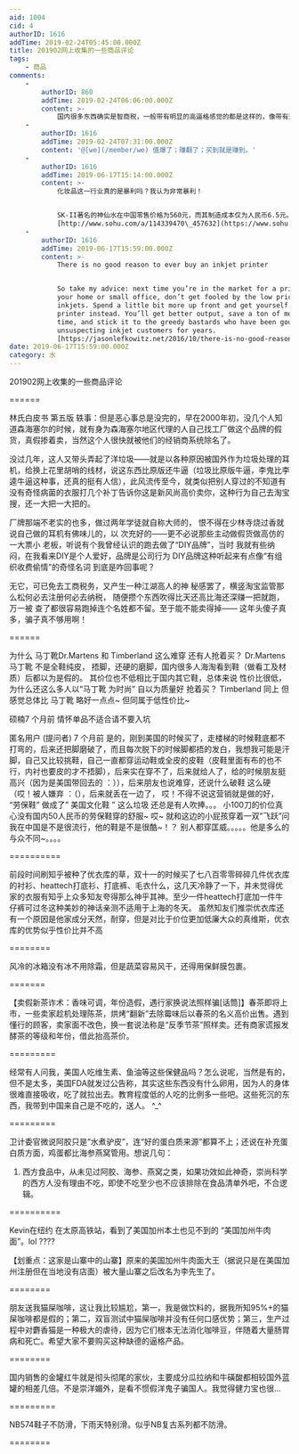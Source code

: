 ```yaml
---
aid: 1004
cid: 4
authorID: 1616
addTime: 2019-02-24T05:45:00.000Z
title: 201902网上收集的一些商品评论
tags:
    - 商品
comments:
    -
        authorID: 860
        addTime: 2019-02-24T06:06:00.000Z
        content: >-
            国内很多东西确实是智商税，一般带有明显的高逼格感觉的都是这样的，像带有这种词（不完全是）的：“轻奢、中产、格调、奢华”之类的，还有软文种草的。
    -
        authorID: 1616
        addTime: 2019-02-24T07:31:00.000Z
        content: '@[we](/member/we) 值爆了；赚翻了；买到就是赚到。'
    -
        authorID: 1616
        addTime: 2019-06-17T15:14:00.000Z
        content: >-
            化妆品这一行业真的是暴利吗？我认为非常暴利！


            SK-II著名的神仙水在中国零售价格为560元，而其制造成本仅为人民币6.5元。就算研发成本都加进去，每单只成本也不超过人民币10元。资生堂650元/50克的眼霜连包装成本也只有10元不到。而欧伯莱那些150元左右的低端眼霜成本仅在3元左右。
            [http://www.sohu.com/a/114339470\_457632](https://www.sohu.com/a/114339470_457632)
    -
        authorID: 1616
        addTime: 2019-06-17T15:59:00.000Z
        content: >-
            There is no good reason to ever buy an inkjet printer


            So take my advice: next time you’re in the market for a printer for
            your home or small office, don’t get fooled by the low price of
            inkjets. Spend a little bit more up front and get yourself a laser
            printer instead. You’ll get better output, save a ton of money over
            time, and stick it to the greedy bastards who have been gouging
            unsuspecting inkjet customers for years.
            [https://jasonlefkowitz.net/2016/10/there-is-no-good-reason-to-ever-buy-an-inkjet-printer/](https://jasonlefkowitz.net/2016/10/there-is-no-good-reason-to-ever-buy-an-inkjet-printer/)
date: 2019-06-17T15:59:00.000Z
category: 水
---
```


201902网上收集的一些商品评论

\======

林氏白皮书 第五版 轶事：但是恶心事总是没完的，早在2000年初，没几个人知道森海塞尔的时候，就有身为森海塞尔地区代理的人自己找工厂做这个品牌的假货，真假掺着卖，当然这个人很快就被他们的经销商系统除名了。

没过几年，这人又带头弄起了洋垃圾——就是以各种原因被国外作为垃圾处理的耳机，给换上花里胡哨的线材，说这东西比原版还牛逼（垃圾比原版牛逼，李鬼比李逵牛逼这种事，还真的挺有人信），此风流传至今，就类似把别人穿过的不知道有没有奇怪病菌的衣服打几个补丁告诉你这是新风尚高价卖你，这种行为自己去淘宝搜，还一大把一大把的。

厂牌那端不老实的也多，做过两年学徒就自称大师的， 恨不得在少林寺烧过香就说自己做的耳机有佛味儿的，以 次充好的——更不必说那些主动做假货做高仿的一大票小 老板，听说有个我曾经认识的跑去做了“DIY品牌”，当时 我就有些纳闷，在我看来DIY是个人爱好，品牌是公司行为 DIY品牌这种听起来有点像“有组织收费偷情”的奇怪名词 到底是咋回事呢？

无它，可已免去工商税务，又产生一种江湖高人的神 秘感罢了，横竖淘宝监管那么松何必去注册何必去纳税， 随便攒个东西吹得比天还高比海还深赚一把就跑，万一被 查了都很容易跑掉连个名姓都不留。至于能不能卖得掉—— 这年头傻子真多，骗子真不够用啊！

\======

为什么 马丁靴Dr.Martens 和 Timberland 这么难穿 还有人抢着买？ Dr.Martens 马丁靴 不是全鞋纯皮， 捂脚，还硬的磨脚，国内很多人海淘看到鞋（做看工及材质）后都以为是假的。 其价位也不低相比于国内其它鞋，总体来说 性价比很低，为什么还这么多人以“马丁靴 为时尚” 自以为质量好 抢着买？ Timberland 同上 但感觉总体比 马丁靴 略好一点点~ 但同属于低性价比~

硕楠7 个月前 情怀单品不适合请不要入坑

匿名用户 (提问者) 7 个月前 是的，刚到美国的时候买了，走楼梯的时候鞋底都不打弯的，后来还把脚磨破了，而且每次脱下的时候脚都捂的发白，我想我可能是汗脚，自己又比较挑鞋，自己一直都穿运动鞋或全皮的皮鞋（皮鞋里面有布的也不行，内衬也要皮的才不捂脚），后来实在穿不了，后来就给人了，给的时候朋友挺高兴（因为是美国带回去的 ：）），后来朋友也说难穿，还说什么破鞋 这么硬（哎！被人嫌弃 ：（），后来就丢在一边了， 哎！不得不说这营销就是做的好， “劳保鞋” 做成了” 美国文化鞋 ” 这么垃圾 还总是有人吹捧。。。 小100刀的价位真心没有国内50人民币的劳保鞋穿的舒服~ 哎~ 就和这边的小屁孩穿着一双”飞跃”问我在中国是不是很流行，他的鞋是不是很酷~！？ 别人都穿匡威。。。。。他是多么的与众不同~。。。。

\==========

前段时间刷知乎被种了优衣库的草，双十一的时候买了七八百零零碎碎几件优衣库的衬衫、heattech打底衫、打底裤、毛衣什么，这几天冷静了一下，并未觉得优家的衣服有知乎上众多知友夸得那么神乎其神。至少一件heattech打底加一件牛仔裤可过冬这种美妙的神话亲测不适用于上海的冬天。 虽然知友们推崇优衣库还有一个原因是他家成分天然，耐穿，但是对比于价位更加低廉大众的真维斯，优衣库的优势似乎性价比并不高

\========

风冷的冰箱没有冰不用除霜，但是蔬菜容易风干，还得用保鲜膜包裹。

\=======

【卖假新茶诈术：香味可调，年份造假，遇行家换说法照样骗\[话筒\]】春茶即将上市，一些卖家趁机处理陈茶，烘烤“翻新”去除霉味后以春茶的名义高价出售。遇到懂行的顾客，卖家面不改色，换一套说法称是“反季节茶”照样卖。还有商家谎报发酵茶的等级和年份，借此抬高茶价。

\=========

经常有人问我，美国人吃维生素、鱼油等这些保健品吗？怎么说呢，当然是有的，但不是太多，美国FDA就发过公告称，其实这些东西没有什么卵用，因为人的身体很难直接吸收，吃了就拉出去。教育程度低的人吃的比例多一些吧。这些死沉的东西，我带到中国来自己是不吃的，送人。 ^\_^

\=========

卫计委官微说阿胶只是“水煮驴皮”，连“好的蛋白质来源”都算不上；还说在补充蛋白质方面，鸡蛋都比海参燕窝管用。想说几句：

1.  西方食品中，从未见过阿胶、海参、燕窝之类，如果功效如此神奇，崇尚科学的西方人没有理由不吃，即使不吃至少也不应该排除在食品清单外吧，不合逻辑。

\==========

Kevin在纽约 在太原高铁站，看到了美国加州本土也见不到的 “美国加州牛肉面”。lol ????

【划重点：这家是山寨中的山寨】原来的美国加州牛肉面大王（据说只是在美国加州注册但在当地没有店面）被大量山寨之后改名为李先生了。

\========

朋友送我猫屎咖啡，这让我比较尴尬，第一，我是做饮料的，据我所知95%+的猫屎咖啡都是假的；第二，双盲测试中猫屎咖啡并没有任何口感优势；第三，生产过程中对麝香猫是一种极大的虐待，因为它们根本无法消化咖啡豆，伴随着大量肠胃病和死亡。希望大家不要购买这种缺德的逼格产品。

\========

国内销售的金罐红牛就是彻头彻尾的家伙，主要成分瓜拉纳和牛磺酸都相较国外蓝罐的相差几倍。不是崇洋媚外，是看不惯假洋鬼子骗国人。我觉得健力宝也很...

\=========

NB574鞋子不防滑，下雨天特别滑。似乎NB复古系列都不防滑。

\========
